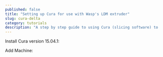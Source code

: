 ```yaml
---
published: false
title: "Setting up Cura for use with Wasp's LDM extruder"
slug: cura-delta
category: tutorials
description: "A step by step guide to using Cura (slicing software) to print with the Wasp 2040 and Wasp 4070 printers"
---
```



Install Cura version 15.04.1:

Add Machine:
<dialog & images>

Configuration files(ie. Material profiles):
PLA (supplied by Wasp)
(Note: Support will not be added by default)
